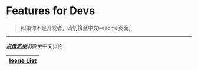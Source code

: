 # Features for Devs
> 如果你不是开发者，请切换至中文Readme页面。
---
[_**点击这里**_](https://gitee.com/language/zh-CN)切换至中文页面

|[Issue List](https://gitee.com/mark4test/special-block-to-ask/issues?state=all)|
|-|